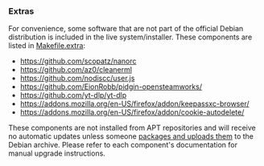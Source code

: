 
### Extras

For convenience, some software that are not part of the official Debian distribution is included in the live system/installer. These components are listed in [Makefile.extra](https://gitlab.com/nodiscc/debian-live-config/-/blob/master/Makefile.extra):

<!-- grep '# EXTRA' Makefile.extra -->

 - https://github.com/scopatz/nanorc
 - https://github.com/az0/cleanerml
 - https://github.com/nodiscc/user.js
 - https://github.com/EionRobb/pidgin-opensteamworks/
 - https://github.com/yt-dlp/yt-dlp
 - https://addons.mozilla.org/en-US/firefox/addon/keepassxc-browser/
 - https://addons.mozilla.org/en-US/firefox/addon/cookie-autodelete/

These components are not installed from APT repositories and will receive no automatic updates unless someone [packages and uploads them](https://wnpp.debian.net/) to the Debian archive. Please refer to each component's documentation for manual upgrade instructions.
